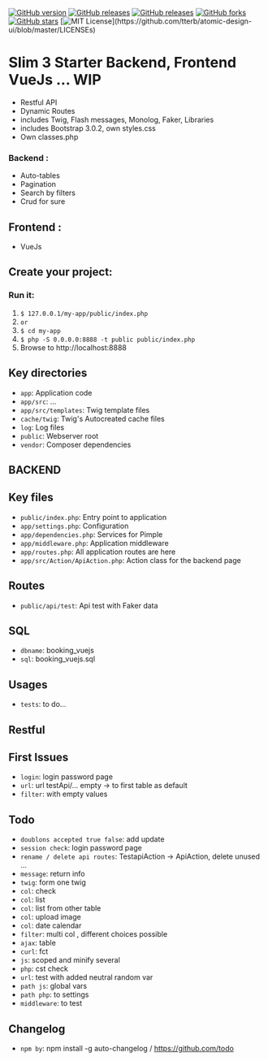 [![GitHub version](https://img.shields.io/badge/version-dev-green)](version-dev-green)
[![GitHub releases](https://img.shields.io/badge/release-v0.5.1-blue)](https://img.shields.io/badge/release-v0.5.1-blue)
[![GitHub releases](https://img.shields.io/badge/issues-9-green)](https://img.shields.io/badge/issues-9-green)
[![GitHub forks](https://img.shields.io/github/forks/vincseize/_PAGINATION)](https://github.com/vincseize/_PAGINATION/network)
[![GitHub stars](https://img.shields.io/github/stars/vincseize/_PAGINATION)](https://github.com/vincseize/_PAGINATION/stargazers)
[![MIT License](https://img.shields.io/apm/l/atomic-design-ui.svg?)](https://github.com/tterb/atomic-design-ui/blob/master/LICENSEs)
<!-- [![GitHub issues](https://img.shields.io/github/issues/vincseize/_PAGINATION)](https://github.com/vincseize/_PAGINATION/issues) -->

# Slim 3 Starter Backend, Frontend VueJs ... WIP

- Restful API
- Dynamic Routes
- includes Twig, Flash messages, Monolog, Faker, Libraries
- includes Bootstrap 3.0.2, own styles.css
- Own classes.php

### Backend : 

- Auto-tables
- Pagination
- Search by filters
- Crud for sure

## Frontend : 

- VueJs

## Create your project:

<!-- $ composer create-project --no-interaction --stability=dev akrabat/slim3-skeleton my-app

composer dump-autoload

https://getcomposer.org/doc/04-schema.md#psr-4 -->

### Run it:

1. `$ 127.0.0.1/my-app/public/index.php`
2. `or`
3. `$ cd my-app`
4. `$ php -S 0.0.0.0:8888 -t public public/index.php`
5. Browse to http://localhost:8888

## Key directories

* `app`: Application code
* `app/src`: ...
* `app/src/templates`: Twig template files
* `cache/twig`: Twig's Autocreated cache files
* `log`: Log files
* `public`: Webserver root
* `vendor`: Composer dependencies

## BACKEND

## Key files

* `public/index.php`: Entry point to application
* `app/settings.php`: Configuration
* `app/dependencies.php`: Services for Pimple
* `app/middleware.php`: Application middleware
* `app/routes.php`: All application routes are here
* `app/src/Action/ApiAction.php`: Action class for the backend page
<!-- * `app/templates/home.twig`: Twig template file for the home page -->

## Routes

* `public/api/test`: Api test with Faker data

## SQL

* `dbname`: booking_vuejs
* `sql`: booking_vuejs.sql

## Usages
* `tests`: to do...

## Restful
<!-- update
http://127.0.0.1/_SLIM3VUEJS_STARTER/backend/public/api/clients/update/984/toto -->

## First Issues

<!-- * `order`: double ... click -->
* `login`: login password page
* `url`: url testApi/... empty -> to first table as default
* `filter`: with empty values

## Todo

* `doublons accepted true false`: add update
* `session check`: login password page
* `rename / delete api routes`: TestapiAction -> ApiAction, delete unused ...
* `message`: return info
* `twig`: form one twig
* `col`: check
* `col`: list 
* `col`: list from other table
* `col`: upload image
* `col`: date calendar
* `filter`: multi col , different choices possible
* `ajax`: table
* `curl`: fct
* `js`: scoped and minify several
* `php`: cst check
* `url`: test with added neutral random var
* `path js`: global vars
* `path php`: to settings
* `middleware`: to test

## Changelog

* `npm by`: npm install -g auto-changelog / https://github.com/todo

